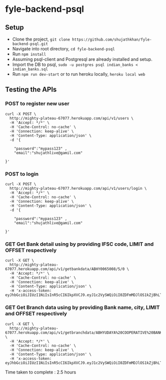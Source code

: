 # fyle-backend-psql

## Setup

- Clone the project, `git clone https://github.com/shujathkhan/fyle-backend-psql.git`
- Navigate into root directory, `cd fyle-backend-psql`
- Run `npm install`
- Assuming psql-client and Postgresql are already installed and setup.
- Import the DB to psql, `sudo -u postgres psql indian_banks < indian_banks.sql`
- Run `npm run dev-start`  or to run heroku locally, `heroku local web`

## Testing the APIs

### POST to register new user
	curl -X POST \
	  http://mighty-plateau-67077.herokuapp.com/api/v1/users \
	  -H 'Accept: */*' \
	  -H 'Cache-Control: no-cache' \
	  -H 'Connection: keep-alive' \
	  -H 'Content-Type: application/json' \
	  -d '{ 

		"password":"mypass123" ,
		"email":"shujathlive@gamil.com"

	}'


### POST to login
	curl -X POST \
	  http://mighty-plateau-67077.herokuapp.com/api/v1/users/login \
	  -H 'Accept: */*' \
	  -H 'Cache-Control: no-cache' \
	  -H 'Connection: keep-alive' \
	  -H 'Content-Type: application/json' \
	  -d '{ 

		"password":"mypass123" ,
		"email":"shujathlive@gamil.com"

	}'

### GET Get Bank detail using by providing IFSC code, LIMIT and OFFSET respectively

	curl -X GET \
	  http://mighty-plateau-67077.herokuapp.com/api/v1/getbankdata/ABHY0065008/5/0 \
	  -H 'Accept: */*' \
	  -H 'Cache-Control: no-cache' \
	  -H 'Connection: keep-alive' \
	  -H 'Content-Type: application/json' \
	  -H 'x-access-token: eyJhbGciOiJIUzI1NiIsInR5cCI6IkpXVCJ9.eyJ1c2VySWQiOiI0ZDFmMDJlOS1kZjBhLTQxMTUtYTRkNS1mMDgxOWYyMTkzYzEiLCJpYXQiOjE1NjIwNzI2MDMsImV4cCI6MTU2MjUwNDYwM30.OwTmGoKmLKiDzggAzjT9gtZP7AQo9hcV6wH7KfOMpqY'

### GET Get Branch data using by providing Bank name, city, LIMIT and OFFSET respectively

	curl -X GET \
	  http://mighty-plateau-67077.herokuapp.com/api/v1/getbranchdata/ABHYUDAYA%20COOPERATIVE%20BANK%20LIMITED/MUMBAI/10/0 \
	  -H 'Accept: */*' \
	  -H 'Cache-Control: no-cache' \
	  -H 'Connection: keep-alive' \
	  -H 'Content-Type: application/json' \
	  -H 'x-access-token: eyJhbGciOiJIUzI1NiIsInR5cCI6IkpXVCJ9.eyJ1c2VySWQiOiI0ZDFmMDJlOS1kZjBhLTQxMTUtYTRkNS1mMDgxOWYyMTkzYzEiLCJpYXQiOjE1NjIwNzI2MDMsImV4cCI6MTU2MjUwNDYwM30.OwTmGoKmLKiDzggAzjT9gtZP7AQo9hcV6wH7KfOMpqY'

Time taken to complete : 2.5 hours
